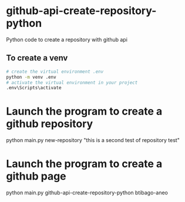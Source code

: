# github-api-create-repository-python
 Python code to create a repository with github api

 ## To create a venv
 ```bash
 # create the virtual environment .env
 python -m venv .env
 # activate the virtual environment in your project
 .env\Scripts\activate
```

# Launch the program to create a github repository
python main.py new-repository "this is a second test of repository test"

# Launch the program to create a github page
python main.py github-api-create-repository-python btibago-aneo 